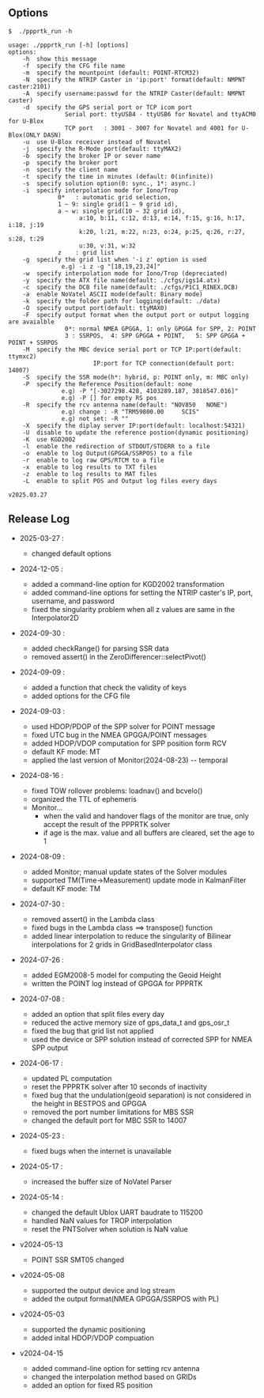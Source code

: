 ## Options
```
$  ./ppprtk_run -h

usage: ./ppprtk_run [-h] [options]
options:
    -h  show this message
    -f  specify the CFG file name
    -m  specify the mountpoint (default: POINT-RTCM32)
    -N  specify the NTRIP Caster in 'ip:port' format(default: NMPNT caster:2101)
    -A  specify username:passwd for the NTRIP Caster(default: NMPNT caster)
    -d  specify the GPS serial port or TCP icom port
                Serial port: ttyUSB4 - ttyUSB6 for Novatel and ttyACM0 for U-Blox
                TCP port   : 3001 - 3007 for Novatel and 4001 for U-Blox(ONLY DASN)
    -u  use U-Blox receiver instead of Novatel
    -j  specify the R-Mode port(default: ttyMAX2)
    -b  specify the broker IP or sever name
    -p  specify the broker port
    -n  specify the client name
    -t  specify the time in minutes (default: 0(infinite))
    -s  specify solution option(0: sync., 1*: async.)
    -i  specify interpolation mode for Iono/Trop 
              0*   : automatic grid selection, 
              1 ~ 9: single grid(1 ~ 9 grid id), 
              a ~ w: single grid(10 ~ 32 grid id),
                    a:10, b:11, c:12, d:13, e:14, f:15, g:16, h:17, i:18, j:19 
                    k:20, l:21, m:22, n:23, o:24, p:25, q:26, r:27, s:28, t:29
                    u:30, v:31, w:32 
              z    : grid list
    -g  specify the grid list when '-i z' option is used 
               e.g) -i z -g "[18,19,23,24]" 
    -w  specify interpolation mode for Iono/Trop (depreciated)
    -y  specify the ATX file name(default: ./cfgs/igs14.atx)
    -c  specify the DCB file name(default: ./cfgs/P1C1_RINEX.DCB)
    -a  enable NoVatel ASCII mode(default: Binary mode)
    -k  specify the folder path for logging(default: ./data) 
    -O  specify output port(default: ttyMAX0) 
    -F  specify output format when the output port or output logging are avaialble 
                0*: normal NMEA GPGGA, 1: only GPGGA for SPP, 2: POINT
                3 : SSRPOS,  4: SPP GPGGA + POINT,   5: SPP GPGGA + POINT + SSRPOS 
    -M  specify the MBC device serial port or TCP IP:port(default: ttymxc2) 
                        IP:port for TCP connection(default port: 14007) 
    -S  specify the SSR mode(h*: hybrid, p: POINT only, m: MBC only) 
    -P  specify the Reference Position(default: none 
               e.g) -P "[-3027298.428, 4103289.187, 3818547.016]" 
               e.g) -P [] for empty RS pos
    -R  specify the rcv antenna name(default: "NOV850   NONE") 
               e.g) change : -R "TRM59800.00     SCIS" 
               e.g) not set: -R "" 
    -X  specify the diplay server IP:port(default: localhost:54321) 
    -U  disable to update the reference postion(dynamic positioning) 
    -K  use KGD2002
    -l  enable the redirection of STDOUT/STDERR to a file
    -o  enable to log Output(GPGGA/SSRPOS) to a file
    -r  enable to log raw GPS/RTCM to a file
    -x  enable to log results to TXT files
    -z  enable to log results to MAT files
    -L  enable to split POS and Output log files every days

v2025.03.27
```

## Release Log
- 2025-03-27  :
    * changed default options

- 2024-12-05 :
    * added a command-line option for KGD2002 transformation
    * added command-line options for setting the NTRIP caster's IP, port, username, and password 
    * fixed the singularity problem when all z values are same in the Interpolator2D

- 2024-09-30 :
    * added checkRange() for parsing SSR data
    * removed assert() in the ZeroDifferencer::selectPivot()
     
- 2024-09-09 :
    * added a function that check the validity of keys
    * added options for the CFG file 

- 2024-09-03 :
    * used HDOP/PDOP of the SPP solver for POINT message
    * fixed UTC bug in the NMEA GPGGA/POINT messages
    * added HDOP/VDOP computation for SPP position form RCV
    * default KF mode: MT
    * applied the last version of Monitor(2024-08-23) -- temporal

- 2024-08-16 :
    * fixed TOW rollover problems: loadnav() and bcvelo()
    * organized the TTL of ephemeris
    * Monitor...
        * when the valid and handover flags of the monitor are true, 
        only accept the result of the PPPRTK solver
        * if age is the max. value and all buffers are cleared, set the age to 1
          
- 2024-08-09 :     
    * added Monitor; manual update states of the Solver modules
	* supported TM(Time->Measurement) update mode in KalmanFilter
	* default KF mode: TM

- 2024-07-30 :
    * removed assert() in the Lambda class
    * fixed bugs in the Lambda class  ==> transpose() function
    * added linear interpolation to reduce the singularity of Bilinear interpolations 
        for 2 grids in GridBasedInterpolator class 

- 2024-07-26 :
    * added EGM2008-5 model for computing the Geoid Height
    * written the POINT log instead of GPGGA for PPPRTK

- 2024-07-08 :
  * added an option that split files every day
  * reduced the active memory size of gps_data_t and gps_osr_t
  * fixed the bug that grid list not applied
  * used the device or SPP solution instead of corrected SPP for NMEA SPP output 

- 2024-06-17 :
  * updated PL computation
  * reset the PPPRTK solver after 10 seconds of inactivity
  * fixed bug that the undulation(geoid separation) is not considered in the height in BESTPOS and GPGGA
  * removed the port number limitations for MBS SSR
  * changed the default port for MBC SSR to 14007
    
- 2024-05-23 :
  * fixed bugs when the internet is unavailable
  
- 2024-05-17 :
  * increased the buffer size of NoVatel Parser
  
- 2024-05-14 :
  * changed the default Ublox UART baudrate to 115200
  * handled NaN values for TROP interpolation
  * reset the PNTSolver when solution is NaN value
    
- v2024-05-13
  * POINT SSR SMT05 changed
    
- v2024-05-08
  * supported the output device and log stream
  * added the output format(NMEA GPGGA/SSRPOS with PL)
    
- v2024-05-03
  * supported the dynamic positioning
  * added inital HDOP/VDOP compuation
    
- v2024-04-15
  * added command-line option for setting rcv antenna
  * changed the interpolation method based on GRIDs
  * added an option for fixed RS position
